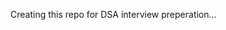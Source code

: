 Creating this repo for DSA interview preperation...  
       
           
         
              
 
 
